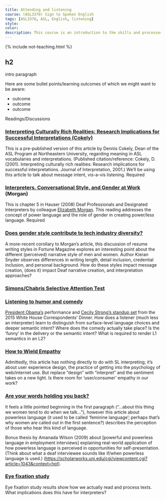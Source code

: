 ```yaml
---
title: Attending and listening
course: (ASL3370) Sign to Spoken English
tags: [ASL3370, ASL, English, listening]
style: 
color: 
description: This course is an introduction to the skills and processes required to produce conceptually accurate and linguistically appropriate spoken-language interpretations of ASL texts.
---
```


{% include not-teaching.html %}

## h2

<p class="lead">intro paragraph</p>

Here are some bullet points/learning outcomes of which we might want to be aware:
* outcome
* outcome
* outcome

Readings/Discussions

### [Interpreting Culturally Rich Realities: Research Implications for Successful Interpretations (Cokely)](http://)
This is a pre-published version of this article by Dennis Cokely, Dean of the ASL Program at Northeastern University, regarding meaning in ASL vocabularies and interpretations. (Published citation/reference: Cokely, D. (2001). Interpreting culturally rich realities: Research implications for successful interpretations. Journal of Interpretation, 2001.) We’ll be using this article to talk about message intent, vis-a-vis listening.  <span class="badge badge-pill badge-danger">Required</span>

### [Interpreters, Conversational Style, and Gender at Work](http://) (Morgan)
This is chapter 5 in Hauser (2008) Deaf Professionals and Designated Interpreters by colleague [Elizabeth Morgan](http://www.linkedin.com/pub/elizabeth-morgan/48/b23/821). This reading addresses the concept of power language and the role of gender in creating power/less language. <span class="badge badge-pill badge-danger">Required</span>

### [Does gender style contribute to tech industry diversity?](http://)
A more-recent corollary to Morgan’s article, this discussion of resume writing styles in Fortune Magazine explores an interesting point about the different (perceived) narrative style of men and women. Author Kieran Snyder observes differences in writing length, detail inclusion, credential inclusion, and personal background. How do these styles impact message creation, (does it) impact Deaf narrative creation, and interpretation approaches?

### [Simons/Chabris Selective Attention Test](http://)

### [Listening to humor and comedy](http://)
[President Obama’s](https://www.youtube.com/watch?v=NM6d06ALBVA) performance and [Cecily Strong’s standup set](https://www.youtube.com/watch?v=uH5XAeKdrjM) from the 2015 White House Correspondents’ Dinner. How does a listener (much less an interpreter) learn to distinguish from surface-level language choices and deeper semantic intent? Where does the comedy actually take place? Is the ‘funny’ in the delivery or the semantic intent? What is required to render L1 semantics in an L2?

### [How to Wield Empathy](http://www.rosenfeldmedia.com/books/mental-models/how_to_wield_empathy)
Admittedly, this article has nothing directly to do with SL interpreting; it’s about user experience design, the practice of getting into the psychology of web/internet use. But replace “design” with “interpret” and the sentiment takes on a new light. Is there room for ‘user/consumer’ empathy in our work?

### [Are your words holding you back?](https://www.redbookmag.com/life/how-to/a2219/words-holding-you-back/)
It feels a little pointed beginning in the first paragraph (“...about this thing we women tend to do when we talk...”), however this article about powerless language (it used to be called ‘feminine language’; perhaps that’s why women are called out in the first sentence?) describes the perception of those who hear this kind of language.

Bonus thesis by Amanada Wilson (2009) about [powerful and powerless language in employment interviews] explaining real-world application of how powerless language is perceived in opportunities for self-presentation. (Think about what a deaf interviewee sounds like if/when powerless language is used.) (https://scholarworks.uni.edu/cgi/viewcontent.cgi?article=1043&context=hpt).

### [Eye fixation study](https://twitter.com/agabojko/status/425701461142405120)
Eye fixation study results show how we actually read and process texts. What implications does this have for interpreters?